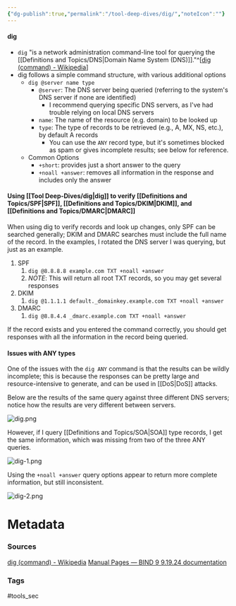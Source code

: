 ```yaml
---
{"dg-publish":true,"permalink":"/tool-deep-dives/dig/","noteIcon":""}
---
```


#### dig
- `dig` "is a network administration command-line tool for querying the [[Definitions and Topics/DNS\|Domain Name System (DNS)]]."^[[dig (command) - Wikipedia](https://en.wikipedia.org/wiki/Dig_(command))]
- dig follows a simple command structure, with various additional options
	- `dig @server name type`
		- `@server`: The DNS server being queried (referring to the system's DNS server if none are identified)
			- I recommend querying specific DNS servers, as I've had trouble relying on local DNS servers
		- `name`: The name of the resource (e.g. domain) to be looked up
		- `type`: The type of records to be retrieved (e.g., A, MX, NS, etc.), by default A records
			- You can use the `ANY` record type, but it's sometimes blocked as spam or gives incomplete results; see below for reference.
	- Common Options
		- `+short`: provides just a short answer to the query
		- `+noall +answer`: removes all information in the response and includes only the answer

#### Using [[Tool Deep-Dives/dig\|dig]] to verify [[Definitions and Topics/SPF\|SPF]], [[Definitions and Topics/DKIM\|DKIM]], and [[Definitions and Topics/DMARC\|DMARC]]
When using dig to verify records and look up changes, only SPF can be searched generally; DKIM and DMARC searches must include the full name of the record. In the examples, I rotated the DNS server I was querying, but just as an example.

1. SPF
	1. `dig @8.8.8.8 example.com TXT +noall +answer`
	2. *NOTE*: This will return all root TXT records, so you may get several responses
2. DKIM
	1. `dig @1.1.1.1 default._domainkey.example.com TXT +noall +answer`
3. DMARC
	1. `dig @8.8.4.4 _dmarc.example.com TXT +noall +answer`

If the record exists and you entered the command correctly, you should get responses with all the information in the record being queried.
#### Issues with ANY types
One of the issues with the `dig ANY` command is that the results can be wildly incomplete; this is because the responses can be pretty large and resource-intensive to generate, and can be used in [[DoS\|DoS]] attacks. 

Below are the results of the same query against three different DNS servers; notice how the results are very different between servers. 

![dig.png](/img/user/Attachments/dig.png)

However, if I query [[Definitions and Topics/SOA\|SOA]] type records, I get the same information, which was missing from two of the three ANY queries.

![dig-1.png](/img/user/Attachments/dig-1.png)

Using the `+noall +answer` query options appear to return more complete information, but still inconsistent.

![dig-2.png](/img/user/Attachments/dig-2.png)


# Metadata

### Sources
[dig (command) - Wikipedia](https://en.wikipedia.org/wiki/Dig_(command))
[Manual Pages — BIND 9 9.19.24 documentation](https://downloads.isc.org/isc/bind9/cur/9.19/doc/arm/html/manpages.html#dig-dns-lookup-utility)
### Tags
#tools_sec 